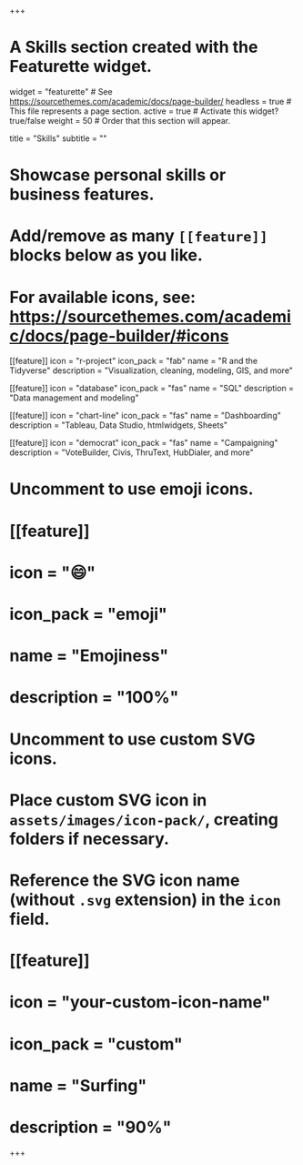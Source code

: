 +++
# A Skills section created with the Featurette widget.
widget = "featurette"  # See https://sourcethemes.com/academic/docs/page-builder/
headless = true  # This file represents a page section.
active = true  # Activate this widget? true/false
weight = 50  # Order that this section will appear.

title = "Skills"
subtitle = ""

# Showcase personal skills or business features.
# 
# Add/remove as many `[[feature]]` blocks below as you like.
# 
# For available icons, see: https://sourcethemes.com/academic/docs/page-builder/#icons

[[feature]]
  icon = "r-project"
  icon_pack = "fab"
  name = "R and the Tidyverse"
  description = "Visualization, cleaning, modeling, GIS, and more"
  
[[feature]]
  icon = "database"
  icon_pack = "fas"
  name = "SQL"
  description = "Data management and modeling"
  
[[feature]]
  icon = "chart-line"
  icon_pack = "fas"
  name = "Dashboarding"
  description = "Tableau, Data Studio, htmlwidgets, Sheets"
  
[[feature]]
  icon = "democrat"
  icon_pack = "fas"
  name = "Campaigning"
  description = "VoteBuilder, Civis, ThruText, HubDialer, and more"

# Uncomment to use emoji icons.
# [[feature]]
#  icon = ":smile:"
#  icon_pack = "emoji"
#  name = "Emojiness"
#  description = "100%"  

# Uncomment to use custom SVG icons.
# Place custom SVG icon in `assets/images/icon-pack/`, creating folders if necessary.
# Reference the SVG icon name (without `.svg` extension) in the `icon` field.
# [[feature]]
#  icon = "your-custom-icon-name"
#  icon_pack = "custom"
#  name = "Surfing"
#  description = "90%"

+++
